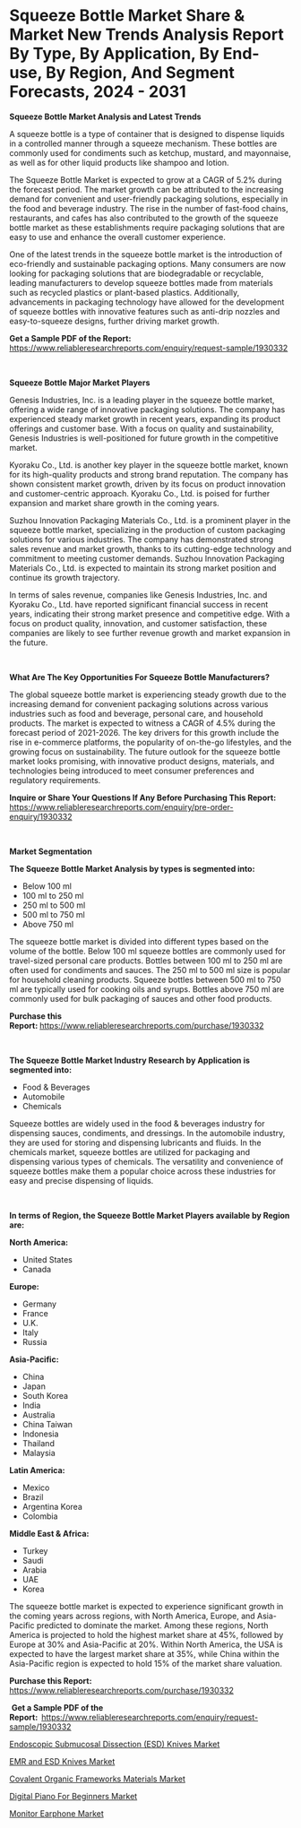 <p><h1>Squeeze Bottle Market Share & Market New Trends Analysis Report By Type, By Application, By End-use, By Region, And Segment Forecasts, 2024 - 2031</h1></p><p><strong>Squeeze Bottle Market Analysis and Latest Trends</strong></p>
<p><p>A squeeze bottle is a type of container that is designed to dispense liquids in a controlled manner through a squeeze mechanism. These bottles are commonly used for condiments such as ketchup, mustard, and mayonnaise, as well as for other liquid products like shampoo and lotion.</p><p>The Squeeze Bottle Market is expected to grow at a CAGR of 5.2% during the forecast period. The market growth can be attributed to the increasing demand for convenient and user-friendly packaging solutions, especially in the food and beverage industry. The rise in the number of fast-food chains, restaurants, and cafes has also contributed to the growth of the squeeze bottle market as these establishments require packaging solutions that are easy to use and enhance the overall customer experience.</p><p>One of the latest trends in the squeeze bottle market is the introduction of eco-friendly and sustainable packaging options. Many consumers are now looking for packaging solutions that are biodegradable or recyclable, leading manufacturers to develop squeeze bottles made from materials such as recycled plastics or plant-based plastics. Additionally, advancements in packaging technology have allowed for the development of squeeze bottles with innovative features such as anti-drip nozzles and easy-to-squeeze designs, further driving market growth.</p></p>
<p><strong>Get a Sample PDF of the Report:&nbsp;</strong> <a href="https://www.reliableresearchreports.com/enquiry/request-sample/1930332">https://www.reliableresearchreports.com/enquiry/request-sample/1930332</a></p>
<p>&nbsp;</p>
<p><strong>Squeeze Bottle Major Market Players</strong></p>
<p><p>Genesis Industries, Inc. is a leading player in the squeeze bottle market, offering a wide range of innovative packaging solutions. The company has experienced steady market growth in recent years, expanding its product offerings and customer base. With a focus on quality and sustainability, Genesis Industries is well-positioned for future growth in the competitive market.</p><p>Kyoraku Co., Ltd. is another key player in the squeeze bottle market, known for its high-quality products and strong brand reputation. The company has shown consistent market growth, driven by its focus on product innovation and customer-centric approach. Kyoraku Co., Ltd. is poised for further expansion and market share growth in the coming years.</p><p>Suzhou Innovation Packaging Materials Co., Ltd. is a prominent player in the squeeze bottle market, specializing in the production of custom packaging solutions for various industries. The company has demonstrated strong sales revenue and market growth, thanks to its cutting-edge technology and commitment to meeting customer demands. Suzhou Innovation Packaging Materials Co., Ltd. is expected to maintain its strong market position and continue its growth trajectory.</p><p>In terms of sales revenue, companies like Genesis Industries, Inc. and Kyoraku Co., Ltd. have reported significant financial success in recent years, indicating their strong market presence and competitive edge. With a focus on product quality, innovation, and customer satisfaction, these companies are likely to see further revenue growth and market expansion in the future.</p></p>
<p>&nbsp;</p>
<p><strong>What Are The Key Opportunities For Squeeze Bottle Manufacturers?</strong></p>
<p><p>The global squeeze bottle market is experiencing steady growth due to the increasing demand for convenient packaging solutions across various industries such as food and beverage, personal care, and household products. The market is expected to witness a CAGR of 4.5% during the forecast period of 2021-2026. The key drivers for this growth include the rise in e-commerce platforms, the popularity of on-the-go lifestyles, and the growing focus on sustainability. The future outlook for the squeeze bottle market looks promising, with innovative product designs, materials, and technologies being introduced to meet consumer preferences and regulatory requirements.</p></p>
<p><strong>Inquire or Share Your Questions If Any Before Purchasing This Report:</strong> <a href="https://www.reliableresearchreports.com/enquiry/pre-order-enquiry/1930332">https://www.reliableresearchreports.com/enquiry/pre-order-enquiry/1930332</a></p>
<p>&nbsp;</p>
<p><strong>Market Segmentation</strong></p>
<p><strong>The Squeeze Bottle Market Analysis by types is segmented into:</strong></p>
<p><ul><li>Below 100 ml</li><li>100 ml to 250 ml</li><li>250 ml to 500 ml</li><li>500 ml to 750 ml</li><li>Above 750 ml</li></ul></p>
<p><p>The squeeze bottle market is divided into different types based on the volume of the bottle. Below 100 ml squeeze bottles are commonly used for travel-sized personal care products. Bottles between 100 ml to 250 ml are often used for condiments and sauces. The 250 ml to 500 ml size is popular for household cleaning products. Squeeze bottles between 500 ml to 750 ml are typically used for cooking oils and syrups. Bottles above 750 ml are commonly used for bulk packaging of sauces and other food products.</p></p>
<p><strong>Purchase this Report:&nbsp;</strong><a href="https://www.reliableresearchreports.com/purchase/1930332">https://www.reliableresearchreports.com/purchase/1930332</a></p>
<p>&nbsp;</p>
<p><strong>The Squeeze Bottle Market Industry Research by Application is segmented into:</strong></p>
<p><ul><li>Food & Beverages</li><li>Automobile</li><li>Chemicals</li></ul></p>
<p><p>Squeeze bottles are widely used in the food & beverages industry for dispensing sauces, condiments, and dressings. In the automobile industry, they are used for storing and dispensing lubricants and fluids. In the chemicals market, squeeze bottles are utilized for packaging and dispensing various types of chemicals. The versatility and convenience of squeeze bottles make them a popular choice across these industries for easy and precise dispensing of liquids.</p></p>
<p>&nbsp;</p>
<p><strong>In terms of Region, the Squeeze Bottle Market Players available by Region are:</strong></p>
<p>
    <p> <strong> North America: </strong>
        <ul>
            <li>United States</li>
            <li>Canada</li>
        </ul>
        </p> 
    <p> <strong> Europe: </strong>
        <ul>
            <li>Germany</li>
            <li>France</li>
            <li>U.K.</li>
            <li>Italy</li>
            <li>Russia</li>
        </ul>
        </p> 
    <p> <strong> Asia-Pacific: </strong>
        <ul>
            <li>China</li>
            <li>Japan</li>
            <li>South Korea</li>
            <li>India</li>
            <li>Australia</li>
            <li>China Taiwan</li>
            <li>Indonesia</li>
            <li>Thailand</li>
            <li>Malaysia</li>
        </ul>
        </p> 
    <p> <strong> Latin America: </strong>
        <ul>
            <li>Mexico</li>
            <li>Brazil</li>
            <li>Argentina Korea</li>
            <li>Colombia</li>
        </ul>
        </p> 
    <p> <strong> Middle East & Africa: </strong>
        <ul>
            <li>Turkey</li>
            <li>Saudi</li>
            <li>Arabia</li>
            <li>UAE</li>
            <li>Korea</li>
        </ul>
    </p>
    </p>
<p><p>The squeeze bottle market is expected to experience significant growth in the coming years across regions, with North America, Europe, and Asia-Pacific predicted to dominate the market. Among these regions, North America is projected to hold the highest market share at 45%, followed by Europe at 30% and Asia-Pacific at 20%. Within North America, the USA is expected to have the largest market share at 35%, while China within the Asia-Pacific region is expected to hold 15% of the market share valuation.</p></p>
<p><strong>Purchase this Report: </strong><a href="https://www.reliableresearchreports.com/purchase/1930332">https://www.reliableresearchreports.com/purchase/1930332</a></p>
<p>&nbsp;<strong>Get a Sample PDF of the Report:&nbsp;&nbsp;</strong><a href="https://www.reliableresearchreports.com/enquiry/request-sample/1930332">https://www.reliableresearchreports.com/enquiry/request-sample/1930332</a></p>
<p><strong></strong></p>
<p><p><a href="https://spotless-saver-8fd.notion.site/Endoscopic-Submucosal-Dissection-ESD-Knives-Market-Research-Report-Reveals-The-Latest-Trends-And-O-b5253028a0ad4eec866697327a343f5e">Endoscopic Submucosal Dissection (ESD) Knives Market</a></p><p><a href="https://gentle-editor-9db.notion.site/EMR-and-ESD-Knives-Market-Growth-Market-Trends-COVID-19-Impact-and-Forecasts-for-period-from-2024-d3a91bc5e00745efa71dc4195857c0a3">EMR and ESD Knives Market</a></p><p><a href="https://frill-swim-3cd.notion.site/Covalent-Organic-Frameworks-Materials-Market-A-Comprehensive-Report-of-its-Market-Share-Growth-Tr-faba4c07427443198eb30694f226fa89">Covalent Organic Frameworks Materials Market</a></p><p><a href="https://view.publitas.com/reportprime-1/digital-piano-for-beginners-market-research-report-provides-critical-insights-that-can-help-shape-business-development-and-investment-strategies/">Digital Piano For Beginners Market</a></p><p><a href="https://view.publitas.com/reportprime-1/monitor-earphone-market-research-report-provides-thorough-industry-overview-which-offers-an-in-depth-analysis-of-product-trends-and-new-market-divisions/">Monitor Earphone Market</a></p></p>